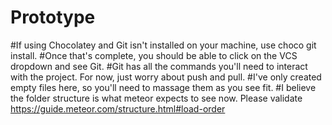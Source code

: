 # Prototype
#If using Chocolatey and Git isn't installed on your machine, use choco git install.
#Once that's complete, you should be able to click on the VCS dropdown and see Git.
#Git has all the commands you'll need to interact with the project.  For now, just worry about push and pull.
#I've only created empty files here, so you'll need to massage them as you see fit.
#I believe the folder structure is what meteor expects to see now.  Please validate https://guide.meteor.com/structure.html#load-order 
